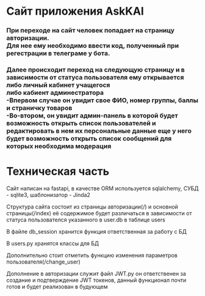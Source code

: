 <h1>Сайт приложения AskKAI</h1>
<h3>При переходе на сайт человек попадает на страницу авторизации.<br> Для нее ему необходимо ввести код, полученный при регестрации в телеграме у бота.</h3>
<h3>Далее происходит переход на следующую страницу и в зависимости от статуса пользователя ему открывается либо личный кабинет учащегося<br> либо кабиент админестратора<br>
-Впервом случае он увидит свое ФИО, номер группы, баллы и страничку товаров<br>
-Во-втором, он увидит админ-панель в которой будет возможность открыть список пользователей и редактировать в нем их персональные данные еще у него будет возможность открыть список сообщений для которых необходима модерация</h3>
<h1>Техническая часть</h1>
<p>Сайт написан на fastapi, в качестве ORM используется sqlalchemy, СУБД - sqlite3, шаблонизатор - Jinda2</p>
<p>Структура сайта состоит из страницы авторизации(/) и основной страницы(/index) её содержимое будет различаться в зависимости от статуса пользователся указанного в user.db в таблице users</p>
<p>В файле db_session хранится функция ответственная за работу с БД</p>
<p>В users.py хранятся классы для БД</p>
<p>Дополнительно стоит отметить функцию изменения параметров пользователя(/change_user)</p>
<p>Дополнение в авторизации служит файл JWT.py он ответственен за создание и подтверждение JWT токенов, данный функционал почти готов и будет реализован в будующем</p>
